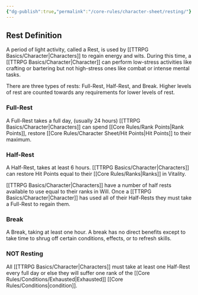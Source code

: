 ```yaml
---
{"dg-publish":true,"permalink":"/core-rules/character-sheet/resting/"}
---
```


## Rest Definition
A period of light activity, called a Rest, is used by [[TTRPG Basics/Character\|Characters]] to regain energy and wits. During this time, a [[TTRPG Basics/Character\|Character]] can perform low-stress activities like crafting or bartering but not high-stress ones like combat or intense mental tasks.

There are three types of rests: Full-Rest, Half-Rest, and Break. 
Higher levels of rest are counted towards any requirements for lower levels of rest.

### Full-Rest
A Full-Rest takes a full day, (usually 24 hours)
[[TTRPG Basics/Character\|Characters]] can spend [[Core Rules/Rank Points\|Rank Points]], restore [[Core Rules/Character Sheet/Hit Points\|Hit Points]] to their maximum.

### Half-Rest
A Half-Rest, takes at least 6 hours.
[[TTRPG Basics/Character\|Characters]] can restore Hit Points equal to their [[Core Rules/Ranks\|Ranks]] in Vitality.

[[TTRPG Basics/Character\|Characters]] have a number of half rests available to use equal to their ranks in Will. Once a [[TTRPG Basics/Character\|Character]] has used all of their Half-Rests they must take a Full-Rest to regain them.

### Break
A Break, taking at least one hour.
A break has no direct benefits except to take time to shrug off certain conditions, effects, or to refresh skills.

### **NOT** Resting
All [[TTRPG Basics/Character\|Characters]] must take at least one Half-Rest every full day or else they will suffer one rank of the [[Core Rules/Conditions/Exhausted\|Exhausted]] [[Core Rules/Conditions\|condition]].